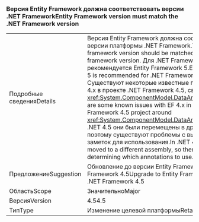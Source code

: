 ### <a name="entity-framework-version-must-match-the-net-framework-version"></a><span data-ttu-id="d0269-101">Версия Entity Framework должна соответствовать версии .NET Framework</span><span class="sxs-lookup"><span data-stu-id="d0269-101">Entity Framework version must match the .NET Framework version</span></span>

|   |   |
|---|---|
|<span data-ttu-id="d0269-102">Подробные сведения</span><span class="sxs-lookup"><span data-stu-id="d0269-102">Details</span></span>|<span data-ttu-id="d0269-103">Версия Entity Framework должна соответствовать версии платформы .NET Framework.</span><span class="sxs-lookup"><span data-stu-id="d0269-103">The entity framework version should be matched with the .NET framework version.</span></span> <span data-ttu-id="d0269-104">Для .NET Framework 4.5 рекомендуется Entity Framework 5.</span><span class="sxs-lookup"><span data-stu-id="d0269-104">Entity Framework 5 is recommended for .NET Framework 4.5.</span></span> <span data-ttu-id="d0269-105">Существуют некоторые известные проблемы с EF 4.x в проекте .NET Framework 4.5, связанные с <xref:System.ComponentModel.DataAnnotations>.</span><span class="sxs-lookup"><span data-stu-id="d0269-105">There are some known issues with EF 4.x in a .NET Framework 4.5 project around <xref:System.ComponentModel.DataAnnotations>.</span></span> <span data-ttu-id="d0269-106">В .NET 4.5 они были перемещены в другую сборку, поэтому существуют проблемы с выбором заметок для использования.</span><span class="sxs-lookup"><span data-stu-id="d0269-106">In .NET 4.5, these were moved to a different assembly, so there are issues determining which annotations to use.</span></span>|
|<span data-ttu-id="d0269-107">Предложение</span><span class="sxs-lookup"><span data-stu-id="d0269-107">Suggestion</span></span>|<span data-ttu-id="d0269-108">Обновление до версии Entity Framework 5 для .NET Framework 4.5</span><span class="sxs-lookup"><span data-stu-id="d0269-108">Upgrade to Entity Framework 5 for .NET Framework 4.5</span></span>|
|<span data-ttu-id="d0269-109">Область</span><span class="sxs-lookup"><span data-stu-id="d0269-109">Scope</span></span>|<span data-ttu-id="d0269-110">Значительно</span><span class="sxs-lookup"><span data-stu-id="d0269-110">Major</span></span>|
|<span data-ttu-id="d0269-111">Версия</span><span class="sxs-lookup"><span data-stu-id="d0269-111">Version</span></span>|<span data-ttu-id="d0269-112">4.5</span><span class="sxs-lookup"><span data-stu-id="d0269-112">4.5</span></span>|
|<span data-ttu-id="d0269-113">Тип</span><span class="sxs-lookup"><span data-stu-id="d0269-113">Type</span></span>|<span data-ttu-id="d0269-114">Изменение целевой платформы</span><span class="sxs-lookup"><span data-stu-id="d0269-114">Retargeting</span></span>|

